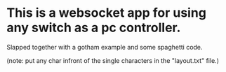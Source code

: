 # This is a websocket app for using any switch as a pc controller.

Slapped together with a gotham example and some spaghetti code.

(note: put any char infront of the single characters in the "layout.txt" file.)